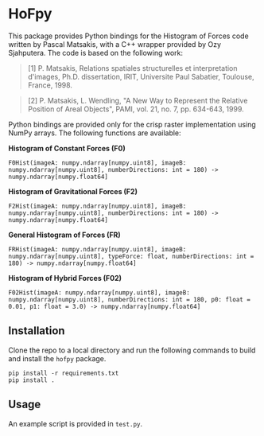 # HoFpy

This package provides Python bindings for the Histogram of Forces code written by Pascal Matsakis, with a C++ wrapper provided by Ozy Sjahputera. The code is based on the following work:

> [1] P. Matsakis, Relations spatiales structurelles et interpretation d'images, Ph.D. dissertation, IRIT, Universite Paul Sabatier, Toulouse, France, 1998.

> [2] P. Matsakis, L. Wendling, "A New Way to Represent the Relative Position of Areal Objects", PAMI, vol. 21, no. 7, pp. 634-643, 1999.

Python bindings are provided only for the crisp raster implementation using NumPy arrays. The following functions are available:

__Histogram of Constant Forces (F0)__
```
F0Hist(imageA: numpy.ndarray[numpy.uint8], imageB: numpy.ndarray[numpy.uint8], numberDirections: int = 180) -> numpy.ndarray[numpy.float64]
```

__Histogram of Gravitational Forces (F2)__
```
F2Hist(imageA: numpy.ndarray[numpy.uint8], imageB: numpy.ndarray[numpy.uint8], numberDirections: int = 180) -> numpy.ndarray[numpy.float64]
```

__General Histogram of Forces (FR)__
```
FRHist(imageA: numpy.ndarray[numpy.uint8], imageB: numpy.ndarray[numpy.uint8], typeForce: float, numberDirections: int = 180) -> numpy.ndarray[numpy.float64]
```

__Histogram of Hybrid Forces (F02)__
```
F02Hist(imageA: numpy.ndarray[numpy.uint8], imageB: numpy.ndarray[numpy.uint8], numberDirections: int = 180, p0: float = 0.01, p1: float = 3.0) -> numpy.ndarray[numpy.float64]
```

## Installation

Clone the repo to a local directory and run the following commands to build and install the `hofpy` package.

```
pip install -r requirements.txt
pip install .
```

## Usage

An example script is provided in `test.py`.